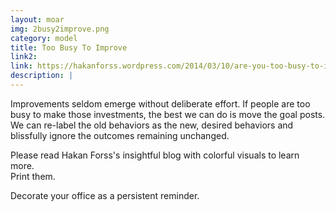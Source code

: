 ```yaml
---
layout: moar
img: 2busy2improve.png
category: model
title: Too Busy To Improve
link2: 
link: https://hakanforss.wordpress.com/2014/03/10/are-you-too-busy-to-improve/
description: |
---
```

Improvements seldom emerge without deliberate effort. 
If people are too busy to make those investments, the best we can do is move the goal posts. 
We can re-label the old behaviors as the new, desired behaviors and blissfully ignore the outcomes remaining unchanged.

Please read Hakan Forss's insightful blog with colorful visuals to learn more.  
Print them. 

Decorate your office as a persistent reminder.